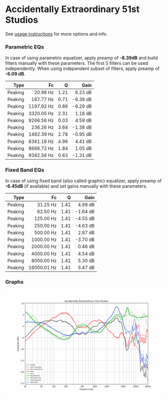 # Accidentally Extraordinary 51st Studios
See [usage instructions](https://github.com/jaakkopasanen/AutoEq#usage) for more options and info.

### Parametric EQs
In case of using parametric equalizer, apply preamp of **-8.39dB** and build filters manually
with these parameters. The first 5 filters can be used independently.
When using independent subset of filters, apply preamp of **-6.09 dB**.

| Type    | Fc         |    Q | Gain     |
|--------:|-----------:|-----:|---------:|
| Peaking | 20.98 Hz   | 1.21 | 6.23 dB  |
| Peaking | 167.77 Hz  | 0.71 | -6.38 dB |
| Peaking | 1197.92 Hz | 0.86 | -6.29 dB |
| Peaking | 3320.05 Hz | 2.31 | 1.18 dB  |
| Peaking | 9266.56 Hz | 0.03 | 4.59 dB  |
| Peaking | 236.26 Hz  | 3.64 | -1.38 dB |
| Peaking | 1482.39 Hz | 2.78 | -0.95 dB |
| Peaking | 6361.16 Hz | 4.96 | 4.41 dB  |
| Peaking | 8666.72 Hz | 1.84 | 1.05 dB  |
| Peaking | 9382.56 Hz | 0.63 | -1.31 dB |

### Fixed Band EQs
In case of using fixed band (also called graphic) equalizer, apply preamp of **-6.45dB**
(if available) and set gains manually with these parameters.

| Type    | Fc          |    Q | Gain     |
|--------:|------------:|-----:|---------:|
| Peaking | 31.25 Hz    | 1.41 | 4.99 dB  |
| Peaking | 62.50 Hz    | 1.41 | -1.64 dB |
| Peaking | 125.00 Hz   | 1.41 | -4.55 dB |
| Peaking | 250.00 Hz   | 1.41 | -4.63 dB |
| Peaking | 500.00 Hz   | 1.41 | 2.87 dB  |
| Peaking | 1000.00 Hz  | 1.41 | -3.70 dB |
| Peaking | 2000.00 Hz  | 1.41 | 0.46 dB  |
| Peaking | 4000.00 Hz  | 1.41 | 4.54 dB  |
| Peaking | 8000.00 Hz  | 1.41 | 5.30 dB  |
| Peaking | 16000.01 Hz | 1.41 | 5.47 dB  |

### Graphs
![](./Accidentally%20Extraordinary%2051st%20Studios.png)